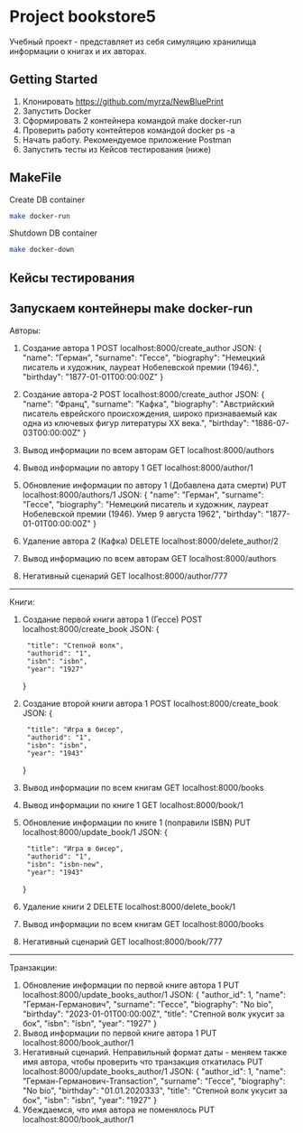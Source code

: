 # Project bookstore5

Учебный проект - представляет из себя симуляцию хранилища информации о книгах и их авторах. 

## Getting Started

1. Клонировать https://github.com/myrza/NewBluePrint
2. Запустить Docker
3. Сформировать 2 контейнера командой make docker-run
4. Проверить работу контейтеров командой docker ps -a
5. Начать работу. Рекомендуемое приложение Postman
6. Запустить тесты из Кейсов тестирования (ниже)

## MakeFile

Create DB container
```bash
make docker-run
```

Shutdown DB container
```bash
make docker-down
```


## Кейсы тестирования 
Запускаем контейнеры  make docker-run
-------------------------------------
Авторы:
1. Создание автора 1
    POST localhost:8000/create_author
    JSON: 
    {
        "name": "Герман",
        "surname": "Гессе",
        "biography": "Немецкий писатель и художник, лауреат Нобелевской премии (1946).",
        "birthday": "1877-01-01T00:00:00Z"
    }
2. Создание автора-2 
    POST localhost:8000/create_author
    JSON: 
    {
        "name": "Франц",
        "surname": "Кафка",
        "biography": "Австрийский писатель еврейского происхождения, широко признаваемый как одна из ключевых фигур литературы XX века.",
        "birthday": "1886-07-03T00:00:00Z"
    }
3. Вывод информации по всем авторам
    GET localhost:8000/authors

4. Вывод информации по автору 1
    GET localhost:8000/author/1 

5. Обновление информации по автору 1 (Добавлена дата смерти)
    PUT localhost:8000/authors/1 
    JSON: 
    {
    "name": "Герман",
    "surname": "Гессе",
    "biography": "Немецкий писатель и художник, лауреат Нобелевской премии (1946). Умер  9 августа 1962",
    "birthday": "1877-01-01T00:00:00Z"
}
6. Удаление автора 2 (Кафка)
    DELETE localhost:8000/delete_author/2

7. Вывод информацию по всем авторам
    GET localhost:8000/authors

8. Негативный сценарий 
    GET localhost:8000/author/777

-----------------------------------------
Книги:
1. Создание первой книги автора 1 (Гессе)
    POST localhost:8000/create_book
    JSON:
    {

        "title": "Степной волк",
        "authorid": "1",
        "isbn": "isbn",
        "year": "1927"
    }
2. Создание второй книги автора 1
    POST localhost:8000/create_book
    JSON: 
     {

        "title": "Игра в бисер",
        "authorid": "1",
        "isbn": "isbn",
        "year": "1943"
    }
3. Вывод информации по всем книгам
    GET localhost:8000/books

4. Вывод информации по книге 1
    GET localhost:8000/book/1

5. Обновление информации по книге 1 (поправили ISBN)
    PUT localhost:8000/update_book/1
    JSON:
     {

        "title": "Игра в бисер",
        "authorid": "1",
        "isbn": "isbn-new",
        "year": "1943"
    }
6. Удаление книги 2 
    DELETE localhost:8000/delete_book/1

7. Вывод информации по всем книгам
    GET localhost:8000/books

8. Негативный сценарий 
    GET localhost:8000/book/777
------------------------------------------
Транзакции:
1. Обновление информации по первой книге автора 1
    PUT localhost:8000/update_books_author/1
    JSON: 
    {
    "author_id": 1,
    "name": "Герман-Германович",
    "surname": "Гессе",
    "biography": "No bio",
    "birthday": "2023-01-01T00:00:00Z",
    "title": "Степной волк укусит за бок",
    "isbn": "isbn",
    "year": "1927"
}
2. Вывод информации по первой книге автора 1
    PUT localhost:8000/book_author/1
3. Негативный сценарий. Неправильный формат даты - меняем также имя автора, чтобы проверить что транзакция откатилась
    PUT localhost:8000/update_books_author/1
    JSON: 
    {
    "author_id": 1,
    "name": "Герман-Германович-Transaction",
    "surname": "Гессе",
    "biography": "No bio",
    "birthday": "01.01.2020333",
    "title": "Степной волк укусит за бок",
    "isbn": "isbn",
    "year": "1927"
}
4. Убеждаемся, что имя автора не поменялось
    PUT localhost:8000/book_author/1
